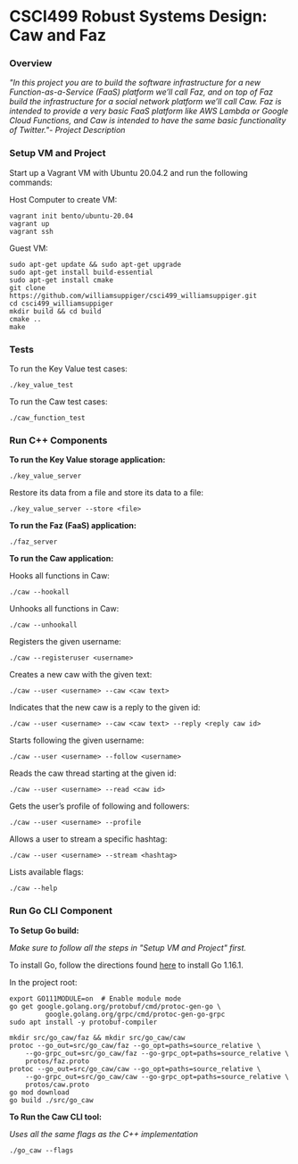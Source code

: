 # CSCI499 Robust Systems Design: Caw and Faz 
### Overview
*"In this project you are to build the software infrastructure for a new Function-as-a-Service (FaaS) platform we’ll call Faz, and on top of Faz build the infrastructure for a social network platform we’ll call Caw.  Faz is intended to provide a very basic FaaS platform like AWS Lambda or Google Cloud Functions, and Caw is intended to have the same basic functionality of Twitter."- Project Description*
### Setup VM and Project
Start up a Vagrant VM with Ubuntu 20.04.2 and run the following commands:

Host Computer to create VM:
```
vagrant init bento/ubuntu-20.04
vagrant up
vagrant ssh
```
Guest VM:
```
sudo apt-get update && sudo apt-get upgrade
sudo apt-get install build-essential
sudo apt-get install cmake
git clone https://github.com/williamsuppiger/csci499_williamsuppiger.git
cd csci499_williamsuppiger
mkdir build && cd build
cmake ..
make
```

### Tests
To run the Key Value test cases: 

`./key_value_test`

To run the Caw test cases: 

`./caw_function_test`

### Run C++ Components
**To run the Key Value storage application:**

`./key_value_server`

Restore its data from a file and store its data to a file:

`./key_value_server --store <file>`

**To run the Faz (FaaS) application:**

`./faz_server`

**To run the Caw application:**

Hooks all functions in Caw:

`./caw --hookall`

Unhooks all functions in Caw:

`./caw --unhookall`

Registers the given username:

`./caw --registeruser <username>`

Creates a new caw with the given text:

`./caw --user <username> --caw <caw text>`

Indicates that the new caw is a reply to the given id:

`./caw --user <username> --caw <caw text> --reply <reply caw id>`

Starts following the given username:

`./caw --user <username> --follow <username>`

Reads the caw thread starting at the given id:

`./caw --user <username> --read <caw id>`

Gets the user’s profile of following and followers:

`./caw --user <username> --profile`

Allows a user to stream a specific hashtag:

`./caw --user <username> --stream <hashtag>`

Lists available flags:

`./caw --help`

### Run Go CLI Component
**To Setup Go build:**

*Make sure to follow all the steps in "Setup VM and Project" first.*

To install Go, follow the directions found [here](https://levelup.gitconnected.com/installing-go-on-ubuntu-b443a8f0eb55) to install Go 1.16.1.

In the project root:

```
export GO111MODULE=on  # Enable module mode
go get google.golang.org/protobuf/cmd/protoc-gen-go \
         google.golang.org/grpc/cmd/protoc-gen-go-grpc
sudo apt install -y protobuf-compiler

mkdir src/go_caw/faz && mkdir src/go_caw/caw
protoc --go_out=src/go_caw/faz --go_opt=paths=source_relative \
    --go-grpc_out=src/go_caw/faz --go-grpc_opt=paths=source_relative \
    protos/faz.proto
protoc --go_out=src/go_caw/caw --go_opt=paths=source_relative \
    --go-grpc_out=src/go_caw/caw --go-grpc_opt=paths=source_relative \
    protos/caw.proto
go mod download
go build ./src/go_caw
```
**To Run the Caw CLI tool:**

*Uses all the same flags as the C++ implementation*

`./go_caw --flags`
